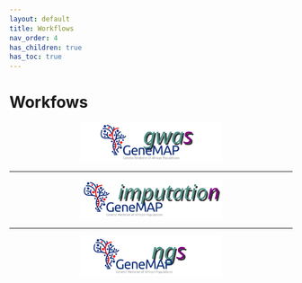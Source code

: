 ```yaml
---
layout: default
title: Workflows
nav_order: 4
has_children: true
has_toc: true
---
```


# Workfows


<p align="center"><img src="../assets/img/genemap-gwas.svg" height="50%" width="50%"></p>

----

<p align="center"><img src="../assets/img/genemap-imputation.svg" height="50%" width="50%"></p>

----

<p align="center"><img src="../assets/img/genemap-ngs.svg" height="50%" width="50%"></p>

